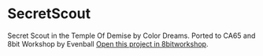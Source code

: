 SecretScout
=====
Secret Scout in the Temple Of Demise by Color Dreams. Ported to CA65 and 8bit Workshop by Evenball
[Open this project in 8bitworkshop](http://8bitworkshop.com/redir.html?platform=nes&githubURL=https%3A%2F%2Fgithub.com%2FEvenball-8bit%2FSecretScout&file=SecretScout.s).
